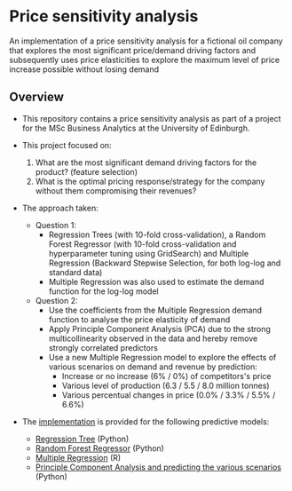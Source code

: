 # Price sensitivity analysis

An implementation of a price sensitivity analysis for a fictional oil company that explores the most significant price/demand driving factors and subsequently uses price elasticities to explore the maximum level of price increase possible without losing demand

## Overview

- This repository contains a price sensitivity analysis as part of a project for the MSc Business Analytics at the University of Edinburgh. 

- This project focused on:
  1. What are the most significant demand driving factors for the product? (feature selection)
  2. What is the optimal pricing response/strategy for the company without them compromising their revenues?

- The approach taken:
  - Question 1:
    - Regression Trees (with 10-fold cross-validation), a Random Forest Regressor (with 10-fold cross-validation and hyperparameter tuning using GridSearch) and Multiple Regression (Backward Stepwise Selection, for both log-log and standard data)
    - Multiple Regression was also used to estimate the demand function for the log-log model
  - Question 2:
    - Use the coefficients from the Multiple Regression demand function to analyse the price elasticity of demand
    - Apply Principle Component Analysis (PCA) due to the strong multicollinearity observed in the data and hereby remove strongly correlated predictors
    - Use a new Multiple Regression model to explore the effects of various scenarios on demand and revenue by prediction:
      - Increase or no increase (6% / 0%) of competitors's price
      - Various level of production (6.3 / 5.5 / 8.0 million tonnes) 
      - Various percentual changes in price (0.0% / 3.3% / 5.5% / 6.6%)

- The [implementation](/code/) is provided for the following predictive models:
  - [Regression Tree](/code/regression-tree.py) (Python)
  - [Random Forest Regressor](/code/random-forest-regressor.py) (Python)
  - [Multiple Regression](/code/multiple-regression.R) (R)
  - [Principle Component Analysis and predicting the various scenarios](/code/pca-and-prediction.py) (Python)
